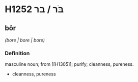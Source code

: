 # H1252 בֹּר / בר

## bôr

_(bore | bore | bore)_

### Definition

masculine noun; from [[H1305]]; purify; cleanness, pureness.

- cleanness, pureness
